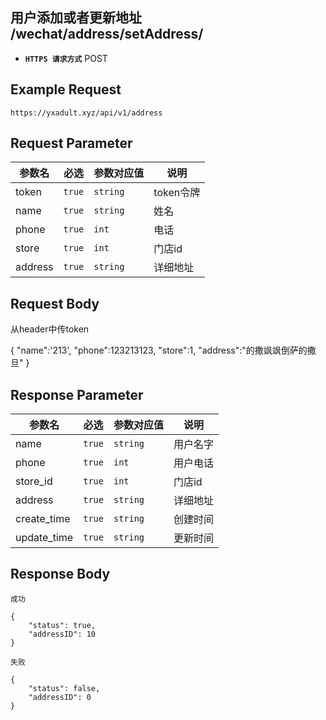 ## 用户添加或者更新地址 /wechat/address/setAddress/

- **`HTTPS 请求方式`** POST

## Example Request
```
https://yxadult.xyz/api/v1/address
```

## Request Parameter

| 参数名       | 必选   | 参数对应值 | 说明                  |
| ------------ | ------ | ---------- | --------------------|
| token        | `true` | `string`   | token令牌            |
| name         | `true` | `string`   | 姓名                 |
| phone        | `true` | `int`      | 电话                 |
| store        | `true` | `int`      | 门店id               |
| address      | `true` | `string`   | 详细地址              |


## Request Body


从header中传token


{
	"name":'213',
	"phone":123213123,
	"store":1,
	"address":"的撒飒飒倒萨的撒旦"
}



## Response Parameter



| 参数名              | 必选   | 参数对应值 | 说明                              |
| -------------------| ------ | ---------- | --------------------------------|
| name               | `true` | `string`   | 用户名字                         |
| phone              | `true` | `int`      | 用户电话                         |
| store_id           | `true` | `int`      | 门店id                           |
| address            | `true` | `string`   | 详细地址                         |
| create_time        | `true` | `string`   | 创建时间                         |
| update_time        | `true` | `string`   | 更新时间                         |



## Response Body

```
成功

{
    "status": true,
    "addressID": 10
}

失败

{
    "status": false,
    "addressID": 0
}


```

